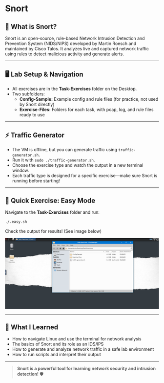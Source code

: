# Snort

## 🚀 What is Snort?
Snort is an open-source, rule-based Network Intrusion Detection and Prevention System (NIDS/NIPS) developed by Martin Roesch and maintained by Cisco Talos. It analyzes live and captured network traffic using rules to detect malicious activity and generate alerts. 

---

## 🖥️ Lab Setup & Navigation
- All exercises are in the **Task-Exercises** folder on the Desktop.
- Two subfolders:
  - **Config-Sample:** Example config and rule files (for practice, not used by Snort directly)
  - **Exercise-Files:** Folders for each task, with pcap, log, and rule files ready to use

---

## ⚡ Traffic Generator
- The VM is offline, but you can generate traffic using `traffic-generator.sh`.
- Run it with `sudo ./traffic-generator.sh`.
- Choose the exercise type and watch the output in a new terminal window.
- Each traffic type is designed for a specific exercise—make sure Snort is running before starting!

---

## 📝 Quick Exercise: Easy Mode
Navigate to the **Task-Exercises** folder and run:
```bash
./.easy.sh
```
Check the output for results! (See image below)

![image](1.png)

---

## 🎯 What I Learned
- How to navigate Linux and use the terminal for network analysis
- The basics of Snort and its role as an IDS/IPS
- How to generate and analyze network traffic in a safe lab environment
- How to run scripts and interpret their output

---

> **Snort is a powerful tool for learning network security and intrusion detection!** 🛡️ 
